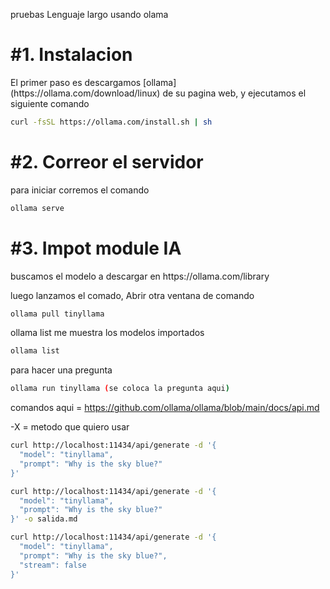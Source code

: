 pruebas
Lenguaje largo usando olama

<h1> #1. Instalacion </h1>
El primer paso es descargamos [ollama] (https://ollama.com/download/linux) de su pagina web, y ejecutamos el siguiente comando

````bash
curl -fsSL https://ollama.com/install.sh | sh
````
<h1>#2. Correor el servidor</h1>

para iniciar corremos el comando 

````bash
ollama serve
````

<h1>#3. Impot module IA</h1>
buscamos el modelo a descargar en https://ollama.com/library

luego lanzamos el comado, Abrir otra ventana de comando 

````bash
ollama pull tinyllama
````
ollama list me muestra los modelos importados

````bash
ollama list
````
para hacer una pregunta 

````bash
ollama run tinyllama (se coloca la pregunta aqui)
````
comandos aqui = https://github.com/ollama/ollama/blob/main/docs/api.md

-X = metodo que quiero usar

````bash
curl http://localhost:11434/api/generate -d '{
  "model": "tinyllama",
  "prompt": "Why is the sky blue?"
}'
````


````bash
curl http://localhost:11434/api/generate -d '{
  "model": "tinyllama",
  "prompt": "Why is the sky blue?"
}' -o salida.md
````
````bash
curl http://localhost:11434/api/generate -d '{
  "model": "tinyllama",
  "prompt": "Why is the sky blue?",
  "stream": false
}'
````